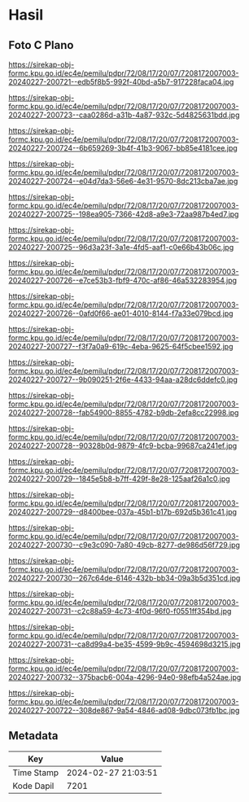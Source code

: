 # Hasil

## Foto C Plano

https://sirekap-obj-formc.kpu.go.id/ec4e/pemilu/pdpr/72/08/17/20/07/7208172007003-20240227-200721--edb5f8b5-992f-40bd-a5b7-917228faca04.jpg

https://sirekap-obj-formc.kpu.go.id/ec4e/pemilu/pdpr/72/08/17/20/07/7208172007003-20240227-200723--caa0286d-a31b-4a87-932c-5d4825631bdd.jpg

https://sirekap-obj-formc.kpu.go.id/ec4e/pemilu/pdpr/72/08/17/20/07/7208172007003-20240227-200724--6b659269-3b4f-41b3-9067-bb85e4181cee.jpg

https://sirekap-obj-formc.kpu.go.id/ec4e/pemilu/pdpr/72/08/17/20/07/7208172007003-20240227-200724--e04d7da3-56e6-4e31-9570-8dc213cba7ae.jpg

https://sirekap-obj-formc.kpu.go.id/ec4e/pemilu/pdpr/72/08/17/20/07/7208172007003-20240227-200725--198ea905-7366-42d8-a9e3-72aa987b4ed7.jpg

https://sirekap-obj-formc.kpu.go.id/ec4e/pemilu/pdpr/72/08/17/20/07/7208172007003-20240227-200725--96d3a23f-3a1e-4fd5-aaf1-c0e66b43b06c.jpg

https://sirekap-obj-formc.kpu.go.id/ec4e/pemilu/pdpr/72/08/17/20/07/7208172007003-20240227-200726--e7ce53b3-fbf9-470c-af86-46a532283954.jpg

https://sirekap-obj-formc.kpu.go.id/ec4e/pemilu/pdpr/72/08/17/20/07/7208172007003-20240227-200726--0afd0f66-ae01-4010-8144-f7a33e079bcd.jpg

https://sirekap-obj-formc.kpu.go.id/ec4e/pemilu/pdpr/72/08/17/20/07/7208172007003-20240227-200727--f3f7a0a9-619c-4eba-9625-64f5cbee1592.jpg

https://sirekap-obj-formc.kpu.go.id/ec4e/pemilu/pdpr/72/08/17/20/07/7208172007003-20240227-200727--9b090251-2f6e-4433-94aa-a28dc6ddefc0.jpg

https://sirekap-obj-formc.kpu.go.id/ec4e/pemilu/pdpr/72/08/17/20/07/7208172007003-20240227-200728--fab54900-8855-4782-b9db-2efa8cc22998.jpg

https://sirekap-obj-formc.kpu.go.id/ec4e/pemilu/pdpr/72/08/17/20/07/7208172007003-20240227-200728--90328b0d-9879-4fc9-bcba-99687ca241ef.jpg

https://sirekap-obj-formc.kpu.go.id/ec4e/pemilu/pdpr/72/08/17/20/07/7208172007003-20240227-200729--1845e5b8-b7ff-429f-8e28-125aaf26a1c0.jpg

https://sirekap-obj-formc.kpu.go.id/ec4e/pemilu/pdpr/72/08/17/20/07/7208172007003-20240227-200729--d8400bee-037a-45b1-b17b-692d5b361c41.jpg

https://sirekap-obj-formc.kpu.go.id/ec4e/pemilu/pdpr/72/08/17/20/07/7208172007003-20240227-200730--c9e3c090-7a80-49cb-8277-de986d56f729.jpg

https://sirekap-obj-formc.kpu.go.id/ec4e/pemilu/pdpr/72/08/17/20/07/7208172007003-20240227-200730--267c64de-6146-432b-bb34-09a3b5d351cd.jpg

https://sirekap-obj-formc.kpu.go.id/ec4e/pemilu/pdpr/72/08/17/20/07/7208172007003-20240227-200731--c2c88a59-4c73-4f0d-96f0-f0551ff354bd.jpg

https://sirekap-obj-formc.kpu.go.id/ec4e/pemilu/pdpr/72/08/17/20/07/7208172007003-20240227-200731--ca8d99a4-be35-4599-9b9c-4594698d3215.jpg

https://sirekap-obj-formc.kpu.go.id/ec4e/pemilu/pdpr/72/08/17/20/07/7208172007003-20240227-200732--375bacb6-004a-4296-94e0-98efb4a524ae.jpg

https://sirekap-obj-formc.kpu.go.id/ec4e/pemilu/pdpr/72/08/17/20/07/7208172007003-20240227-200722--308de867-9a54-4846-ad08-9dbc073fb1bc.jpg


## Metadata

| Key        | Value               |
| ---------- | ------------------- |
| Time Stamp | 2024-02-27 21:03:51 |
| Kode Dapil | 7201                |



